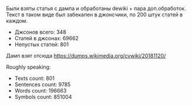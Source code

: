 Были взяты статья с дампа и обработаны dewiki + пара доп.обработок.
Текст в таком виде был забекапен в джонсчики, по 200 штук статей в каждом.

* Джсонов всего: 348
* Статей в джсонах: 69662
* Непустых статей: 801

Дамп взят отсюда https://dumps.wikimedia.org/cvwiki/20181120/

Roughly speaking:
* Texts count: 801
* Sentences count: 9785
* Words count: 196663
* Symbols count: 851004